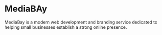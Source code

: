 # MediaBAy
MediaBay is a modern web development and branding service dedicated to helping small businesses establish a strong online presence. 
